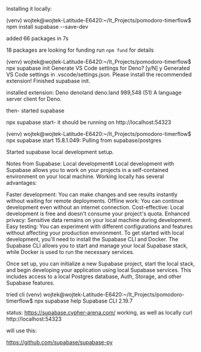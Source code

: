 Installing it locally:


(venv) wojtek@wojtek-Latitude-E6420:~/It_Projects/pomodoro-timerflow$ npm install supabase --save-dev

added 66 packages in 7s

18 packages are looking for funding
  run `npm fund` for details


  (venv) wojtek@wojtek-Latitude-E6420:~/It_Projects/pomodoro-timerflow$ npx supabase init
Generate VS Code settings for Deno? [y/N] y
Generated VS Code settings in .vscode/settings.json. Please install the recommended extension!
Finished supabase init.


installed extension:
Deno
denoland
deno.land
989,548
(51)
A language server client for Deno.

then- started supabase

npx supabase start- it should be running on  http://localhost:54323

(venv) wojtek@wojtek-Latitude-E6420:~/It_Projects/pomodoro-timerflow$ npx supabase start
15.8.1.049: Pulling from supabase/postgres

Started supabase local development setup.


Notes from Supabase:
Local development#
Local development with Supabase allows you to work on your projects in a self-contained environment on your local machine. Working locally has several advantages:

Faster development: You can make changes and see results instantly without waiting for remote deployments.
Offline work: You can continue development even without an internet connection.
Cost-effective: Local development is free and doesn't consume your project's quota.
Enhanced privacy: Sensitive data remains on your local machine during development.
Easy testing: You can experiment with different configurations and features without affecting your production environment.
To get started with local development, you'll need to install the Supabase CLI and Docker. The Supabase CLI allows you to start and manage your local Supabase stack, while Docker is used to run the necessary services.

Once set up, you can initialize a new Supabase project, start the local stack, and begin developing your application using local Supabase services. This includes access to a local Postgres database, Auth, Storage, and other Supabase features.


tried cli
(venv) wojtek@wojtek-Latitude-E6420:~/It_Projects/pomodoro-timerflow$ npx supabase help
Supabase CLI 2.19.7


status: https://supabase.cypher-arena.com/ working, as well as locally  curl http://localhost:54323


will use this:

https://github.com/supabase/supabase-py